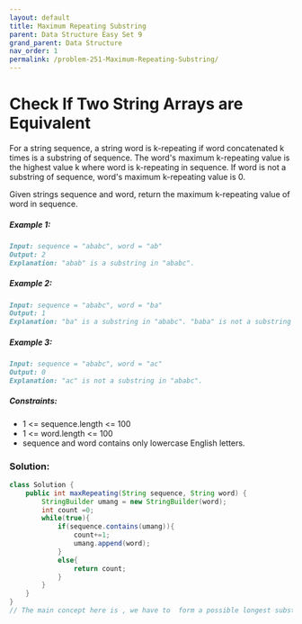 ```yaml
---
layout: default
title: Maximum Repeating Substring
parent: Data Structure Easy Set 9
grand_parent: Data Structure
nav_order: 1
permalink: /problem-251-Maximum-Repeating-Substring/
---
```

# Check If Two String Arrays are Equivalent

For a string sequence, a string word is k-repeating if word concatenated k times is a substring of sequence. The word's maximum k-repeating value is the highest value k where word is k-repeating in sequence. If word is not a substring of sequence, word's maximum k-repeating value is 0.

Given strings sequence and word, return the maximum k-repeating value of word in sequence.

##### Example 1:
```markdown
Input: sequence = "ababc", word = "ab"
Output: 2
Explanation: "abab" is a substring in "ababc".
```
##### Example 2:
```markdown
Input: sequence = "ababc", word = "ba"
Output: 1
Explanation: "ba" is a substring in "ababc". "baba" is not a substring in "ababc".
```
##### Example 3:
```markdown
Input: sequence = "ababc", word = "ac"
Output: 0
Explanation: "ac" is not a substring in "ababc".
```
##### Constraints:
* 1 <= sequence.length <= 100
* 1 <= word.length <= 100
* sequence and word contains only lowercase English letters.

### Solution:
```java
class Solution {
    public int maxRepeating(String sequence, String word) {
        StringBuilder umang = new StringBuilder(word);
        int count =0;
        while(true){
            if(sequence.contains(umang)){
                count+=1;
                umang.append(word);
            }
            else{
                return count;
            }
        }
    }
}
// The main concept here is , we have to  form a possible longest substring using concatenated 'word' in 'sequence' and keep increasing our count of repeating ' word'.
```